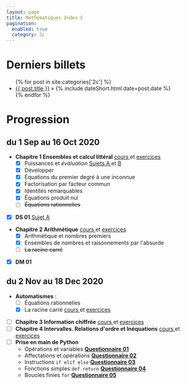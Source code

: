 ```yaml
---
layout: page
title: Mathématiques 2ndes C
pagination: 
  enabled: true
  category: 2c 
---
```


# Derniers billets

<div>
<ul class="posts">
  {% for post in site.categories['2c'] %}
    <li><a href="{{ post.url }}" title="{{ post.title }}">{{ post.title }}</a> » <span class="f1">{% include dateShort.html date=post.date %}</span></li>
  {% endfor %}
</ul></div>
 
# Progression

## du 1 Sep au 16 Oct 2020
- **Chapitre 1 Ensembles et calcul littéral** [cours <i class="far fa-file-pdf"></i>](https://drive.google.com/file/d/1HBePdXM4Zrsvat0ilOVBfWRf3b1EipC5/view) et [exercices <i class="far fa-file-pdf"></i>](https://drive.google.com/file/d/1fZUhrG98iwk9b8pNNVTxKZ4jo4HzW45b/view) 
	- [x] Puissances et *évaluation* [Sujets A <i class="far fa-file-pdf"></i>](https://drive.google.com/file/d/10GUjz66tEMPPZKShdgU54kTP-bkLd_8n/view) et [B <i class="far fa-file-pdf"></i>](https://drive.google.com/file/d/1jeb-pysrCHl6tThX7wGcsk6Jjw3fRoei/view)
	- [x] Développer  
	- [x] Équations du premier degré à une inconnue
	- [x] Factorisation par facteur commun
	- [x] Identités remarquables
	- [x] Équations produit nul
	- [ ] ~~Équations rationnelles~~ [<i class="far fa-file-pdf"></i>](https://drive.google.com/file/d/1AaVtMuvGltXesJYtzgy2-yajp0t7_RCM/view)
- [x] **DS 01** [Sujet A <i class="far fa-file-pdf"></i>](https://drive.google.com/file/d/1mcEWhsGR4C_P1LyFgcxwQkjvlE0ddo3g/view)
- **Chapitre 2 Arithmétique** [cours <i class="far fa-file-pdf"></i>](https://drive.google.com/file/d/1lKQWPMRT9OSInY9RttiMpfPpXw8fpgF8/view) et [exercices <i class="far fa-file-pdf"></i>](https://drive.google.com/file/d/1cYnDREmsqZmqMhK7vd30lsePC-f7XOi3/view)  
	- [x] Arithmétique et nombres premiers
	- [x] Ensembles de nombres et raisonnements par l'absurde
	- [ ] ~~La racine carré~~ [<i class="far fa-file-pdf"></i>](https://drive.google.com/file/d/1U7rfkNwj3SI9RJev_1WcE-yn4hHFckwM/view) 
- [x] **DM 01**  [<i class="far fa-file-pdf"></i>](https://drive.google.com/file/d/10lLzV1GCbwEk6MX4f9uMMIwELV6R3kA4/view) 

## du 2 Nov au 18 Dec 2020 
- **Automatismes** :
	- [ ] Équations rationnelles [<i class="far fa-file-pdf"></i>](https://drive.google.com/file/d/1AaVtMuvGltXesJYtzgy2-yajp0t7_RCM/view)
	- [x] La racine carré [cours <i class="far fa-file-pdf"></i>](https://drive.google.com/file/d/1WBfFrCVG_f6H4c6Rm1ECaW_HJRzZq9GE/view) et [exercices <i class="far fa-file-pdf"></i>](https://drive.google.com/file/d/1U7rfkNwj3SI9RJev_1WcE-yn4hHFckwM/view)
- [ ] **Chapitre 3 Information chiffrée** [cours <i class="far fa-file-pdf"></i>](https://drive.google.com/file/d/1Xd2IQfIcWr9QTzSf0JDhkyE6gKet54F3/view) et [exercices <i class="far fa-file-pdf"></i>](https://drive.google.com/file/d/1kJFK2Jbz6Ba0kHZ7iKpngbAJ4nkMM3cn/view) 
- [ ] **Chapitre 4 Intervalles. Relations d'ordre et Inéquations** [cours <i class="far fa-file-pdf"></i>](https://drive.google.com/file/d/1Y-VRdKtuuBwuJwSZE_R6zvUhPYl7kKie/view) et [exercices <i class="far fa-file-pdf"></i>](https://drive.google.com/file/d/1nEXn1sWp4v7lIpr5Ai9HdnDN6OylAeaV/view)   
- [ ] **Prise en main de Python** [<i class="far fa-file-pdf"></i>](https://drive.google.com/file/d/1Eu_DA1NW5M-RQP0J3yMlizGsPnu4dD0g/view) 
	- Opérations et variables [**Questionnaire 01**](https://doctools.dgpad.net/showlink.html?zPCE)
	- Affectations et opérations [**Questionnaire 02**](https://doctools.dgpad.net/showlink.html?Nq9f)
	- Instructions ```if elif else```  [**Questionnaire 03**](https://doctools.dgpad.net/showlink.html?VCZg)
	- Fonctions simples ```def return```  [**Questionnaire 04**](https://doctools.dgpad.net/showlink.html?Luit)
	- Boucles finies ```for```  [**Questionnaire 05**](https://doctools.dgpad.net/showlink.html?DL9N)
	
	



